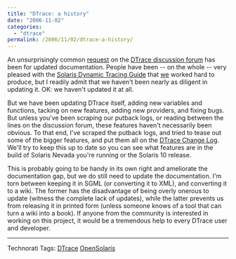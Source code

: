 ```yaml
---
title: "DTrace: a history"
date: "2006-11-02"
categories:
  - "dtrace"
permalink: /2006/11/02/dtrace-a-history/
---
```


An unsurprisingly common [request](http://www.opensolaris.org/jive/thread.jspa?messageID=63888&#63888) on the [DTrace discussion forum](http://www.opensolaris.org/jive/forum.jspa?forumID=7) has been for updated documentation. People have been -- on the whole -- very pleased with the [Solaris Dynamic Tracing Guide](http://docs.sun.com/app/docs/doc/817-6223) that [w](http://blogs.sun.com/mws)[e](http://blogs.sun.com/bmc) worked hard to produce, but I readily admit that we haven't been nearly as diligent in updating it. OK: we haven't updated it at all.

But we have been updating DTrace itself, adding new variables and functions, tacking on new features, adding new providers, and fixing bugs. But unless you've been scraping our putback logs, or reading between the lines on the discussion forum, these features haven't necessarily been obvious. To that end, I've scraped the putback logs, and tried to tease out some of the bigger features, and put them all on the [DTrace Change Log](http://www.opensolaris.org/os/community/dtrace/ChangeLog/). We'll try to keep this up to date so you can see what features are in the build of Solaris Nevada you're running or the Solaris 10 release.

This is probably going to be handy in its own right and ameliorate the documentation gap, but we do still need to update the documentation. I'm torn between keeping it in SGML (or converting it to XML), and converting it to a wiki. The former has the disadvantage of being overly onerous to update (witness the complete lack of updates), while the latter prevents us from releasing it in printed form (unless someone knows of a tool that can turn a wiki into a book). If anyone from the community is interested in working on this project, it would be a tremendous help to every DTrace user and developer.

* * *

Technorati Tags: [DTrace](http://technorati.com/tag/DTrace) [OpenSolaris](http://technorati.com/tag/OpenSolaris)
